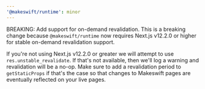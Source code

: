 ```yaml
---
'@makeswift/runtime': minor
---
```


BREAKING: Add support for on-demand revalidation. This is a breaking change because
`@makeswift/runtime` now requires Next.js v12.2.0 or higher for stable on-demand revalidation
support.

If you're not using Next.js v12.2.0 or greater we will attempt to use `res.unstable_revalidate`. If
that's not available, then we'll log a warning and revalidation will be a no-op. Make sure to add a
revalidation period to `getStaticProps` if that's the case so that changes to Makeswift pages are
eventually reflected on your live pages.
